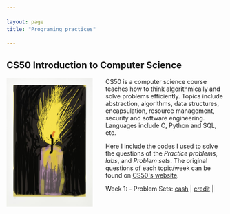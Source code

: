 ```yaml
---

layout: page
title: "Programing practices"

---
```


## CS50 Introduction to Computer Science

<img style="border: 0px solid; width: 200px; height: 300px; float: left; padding-right:30px" src="images/flame.jpg" alt="" class="inline-block">
CS50 is a computer science course teaches how to think algorithmically and solve problems efficiently. Topics include abstraction, algorithms, data structures, encapsulation, resource management, security and software engineering. Languages include C, Python and SQL, etc. 




Here I include the codes I used to solve the questions of the *Practice problems*,  *labs*, and *Problem sets*. The original questions of each topic/week can be found on [CS50's website](https://cs50.harvard.edu/x/2023/).


Week 1: 
    - Problem Sets: [cash](https://github.com/jingwenzhang1118/CS50_complete/blob/main/cs50-week1/pset1/cash.c) \| [credit](https://github.com/jingwenzhang1118/CS50_complete/blob/6194761254b259ccea4340ba0af65fd22868455c/cs50-week1/pset1/credit.c#L1) \|

